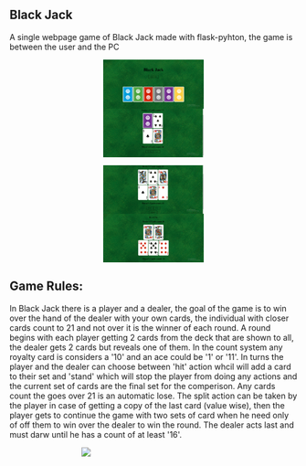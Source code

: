 ## Black Jack

A single webpage game of Black Jack made with flask-pyhton, the game is between the user and the PC

<div style = "padding-bottom: 150; padding-top: 150;">
  <p align="center">
    <img src="/pic1.png"  style = " height: 350;  display:block; width:35%;"/>
    <img src="/pic2.png"  style = " height: 350;  display:block; width:35%;"/>
  </p>
</div>
 <div>
   <p align="center">
    <img src="/pic3.png"  style = " height: 350;  display:block; width:35%;"/>
    <img src="/pic4.png"  style = " height: 350;  display:block; width:35%;"/>
   </p>
</div>

## Game Rules:
In Black Jack there is a player and a dealer, the goal of the game is to win over the hand of the dealer with your own cards, the individual with closer cards count to 21 and not over it is the winner of each round.
A round begins with each player getting 2 cards from the deck that are shown to all, the dealer gets 2 cards but reveals one of them.
In the count system any royalty card is considers a '10' and an ace could be '1' or '11'.
In turns the player and the dealer can choose between 'hit' action whcil will add a card to their set and 'stand' which will stop the player from doing any actions and the current set of cards are the final set for the comperison.
Any cards count the goes over 21 is an automatic lose.
The split action can be taken by the player in case of getting a copy of the last card (value wise), then the player gets to continue the game with two sets of card when he need only of off them to win over the dealer to win the round.
The dealer acts last and must darw until he has a count of at least '16'.

<div style = "padding-bottom: 150; padding-top: 150">
   <p align="center">
     <img src="/webgif.gif"  style = " height: 350;  display:block; margin-left: auto; margin-right:auto; width:50%;"/>
   </p>
</div>

